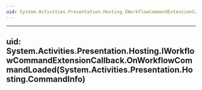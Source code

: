 ```yaml
---
uid: System.Activities.Presentation.Hosting.IWorkflowCommandExtensionCallback
---
```


---
uid: System.Activities.Presentation.Hosting.IWorkflowCommandExtensionCallback.OnWorkflowCommandLoaded(System.Activities.Presentation.Hosting.CommandInfo)
---
